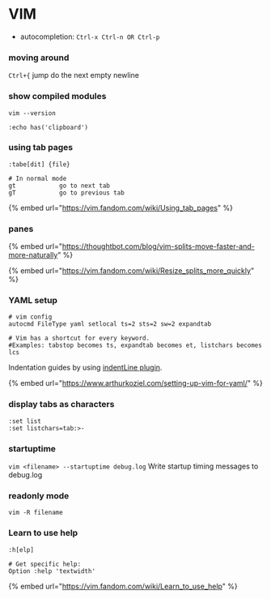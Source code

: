 # VIM

* autocompletion: `Ctrl-x Ctrl-n OR Ctrl-p`

### moving around

`Ctrl+{` jump do the next empty newline

### show compiled modules

`vim --version`

`:echo has('clipboard')`

### using tab pages

```
:tabe[dit] {file}

# In normal mode
gt            go to next tab
gT            go to previous tab
```

{% embed url="https://vim.fandom.com/wiki/Using_tab_pages" %}

### panes

{% embed url="https://thoughtbot.com/blog/vim-splits-move-faster-and-more-naturally" %}

{% embed url="https://vim.fandom.com/wiki/Resize_splits_more_quickly" %}

### YAML setup

```
# vim config
autocmd FileType yaml setlocal ts=2 sts=2 sw=2 expandtab

# Vim has a shortcut for every keyword. 
#Examples: tabstop becomes ts, expandtab becomes et, listchars becomes lcs
```

Indentation guides by using [indentLine plugin](https://github.com/Yggdroot/indentLine).

{% embed url="https://www.arthurkoziel.com/setting-up-vim-for-yaml/" %}

### display tabs as characters

```
:set list
:set listchars=tab:>-
```

### startuptime

`vim <filename> --startuptime debug.log` Write startup timing messages to debug.log

### readonly mode

`vim -R filename`

### Learn to use help

`:h[elp]`

```
# Get specific help:
Option :help 'textwidth'
```

{% embed url="https://vim.fandom.com/wiki/Learn_to_use_help" %}
